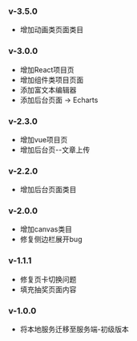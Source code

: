 ### v-3.5.0
- 增加动画类页面类目

### v-3.0.0
- 增加React项目页
- 增加组件类项目页面
- 添加富文本编辑器
- 添加后台页面 -> Echarts

### v-2.3.0
- 增加vue项目页
- 增加后台页--文章上传

### v-2.2.0
- 增加后台页面类目

### v-2.0.0
- 增加canvas类目
- 修复侧边栏展开bug

### v-1.1.1
- 修复页卡切换问题
- 填充抽奖页面内容

### v-1.0.0
- 将本地服务迁移至服务端-初级版本
